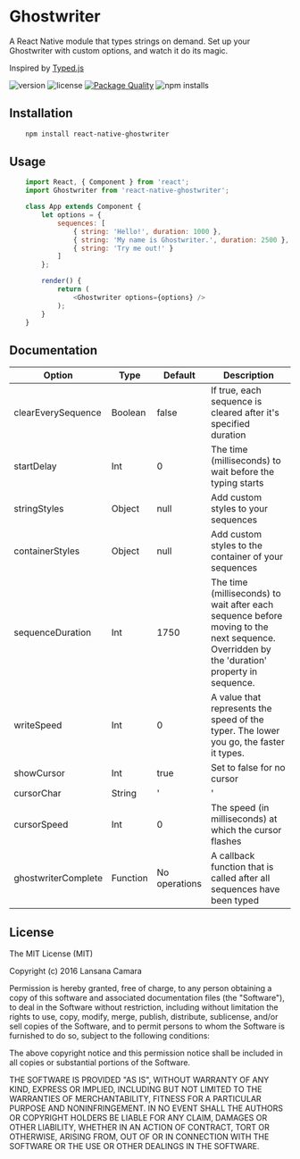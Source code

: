 # Ghostwriter

A React Native module that types strings on demand. Set up your Ghostwriter with custom options, and watch it do its magic.

Inspired by [Typed.js](https://github.com/mattboldt/typed.js/)

![version](https://img.shields.io/npm/v/react-transmit.svg) ![license](https://img.shields.io/npm/l/react-transmit.svg) [![Package Quality](http://npm.packagequality.com/shield/react-transmit.svg)](http://packagequality.com/#?package=react-transmit) ![npm installs](https://img.shields.io/npm/dt/react-transmit.svg)

## Installation

```bash
    npm install react-native-ghostwriter
```

## Usage

```js
    import React, { Component } from 'react';
    import Ghostwriter from 'react-native-ghostwriter';

    class App extends Component {
        let options = {
            sequences: [
                { string: 'Hello!', duration: 1000 },
                { string: 'My name is Ghostwriter.', duration: 2500 },
                { string: 'Try me out!' }
            ]
        };

        render() {
            return (
                <Ghostwriter options={options} />
            );
        }
    }
```

## Documentation

Option | Type | Default | Description
-------|------|---------|------------
clearEverySequence | Boolean | false | If true, each sequence is cleared after it's specified duration
startDelay | Int | 0 | The time (milliseconds) to wait before the typing starts
stringStyles | Object | null | Add custom styles to your sequences
containerStyles | Object | null | Add custom styles to the container of your sequences
sequenceDuration | Int | 1750 | The time (milliseconds) to wait after each sequence before moving to the next sequence. Overridden by the 'duration' property in sequence.
writeSpeed | Int | 0 | A value that represents the speed of the typer. The lower you go, the faster it types.
showCursor | Int | true | Set to false for no cursor
cursorChar | String | '|' | The cursor character
cursorSpeed | Int | 0 | The speed (in milliseconds) at which the cursor flashes
ghostwriterComplete | Function | No operations | A callback function that is called after all sequences have been typed

## License

The MIT License (MIT)

Copyright (c) 2016 Lansana Camara

Permission is hereby granted, free of charge, to any person obtaining a copy of this software and associated documentation files (the "Software"), to deal in the Software without restriction, including without limitation the rights to use, copy, modify, merge, publish, distribute, sublicense, and/or sell copies of the Software, and to permit persons to whom the Software is furnished to do so, subject to the following conditions:

The above copyright notice and this permission notice shall be included in all copies or substantial portions of the Software.

THE SOFTWARE IS PROVIDED "AS IS", WITHOUT WARRANTY OF ANY KIND, EXPRESS OR IMPLIED, INCLUDING BUT NOT LIMITED TO THE WARRANTIES OF MERCHANTABILITY, FITNESS FOR A PARTICULAR PURPOSE AND NONINFRINGEMENT. IN NO EVENT SHALL THE AUTHORS OR COPYRIGHT HOLDERS BE LIABLE FOR ANY CLAIM, DAMAGES OR OTHER LIABILITY, WHETHER IN AN ACTION OF CONTRACT, TORT OR OTHERWISE, ARISING FROM, OUT OF OR IN CONNECTION WITH THE SOFTWARE OR THE USE OR OTHER DEALINGS IN THE SOFTWARE.